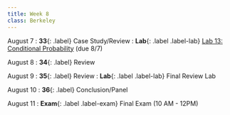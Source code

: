 ```yaml
---
title: Week 8
class: Berkeley
---
```


August 7
: **33**{: .label} Case Study/Review
: **Lab**{: .label .label-lab} [Lab 13: Conditional Probability](https://data8.datahub.berkeley.edu/hub/user-redirect/git-pull?repo=https%3A%2F%2Fgithub.com%2Fdata-8%2Fmaterials-su23&urlpath=retro%2Ftree%2Fmaterials-su23%2Fmaterials%2Flab%2Flab13%2Flab13.ipynb&branch=main) (due 8/7)

August 8
: **34**{: .label} Review


August 9
: **35**{: .label} Review
: **Lab**{: .label .label-lab}  Final Review Lab

August 10
: **36**{: .label} Conclusion/Panel

August 11
: **Exam**{: .label .label-exam} Final Exam (10 AM - 12PM)